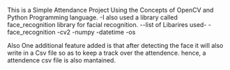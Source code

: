 This is a Simple Attendance Project Using the Concepts of OpenCV and Python Programming language.
-I also used a library called face_recognition library for facial recognition.
--list of Libarires used-
-face_recognition
-cv2
-numpy
-datetime
-os

Also One additional feature added is that after detecting the face it will also write in a Csv file so as to keep a track over the attendence.
hence, a attendence csv file is also mantained.
